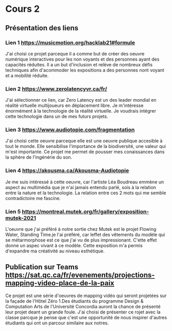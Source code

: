 # Cours 2
## Présentation des liens

### Lien 1 https://musicmotion.org/hacklab21#formule

J'ai choisi ce projet parceque il a comme but de créer des oeuvre numérique interactives pour les non voyants et des personnes ayant des capacités réduites. Il a un but d'inclusion et relève de nombreux défis techniques afin d'acommoder les expositions a des personnes nont voyant et a mobilité réduite.  

### Lien 2 https://www.zerolatencyvr.ca/fr/
J'ai sélectionner ce lien, car Zero Latency est un des leader mondial en réalité virtuelle multijoueurs en déplacement libre. Je m'intéresse énormément à la technologie de la réalité virtuelle. Je voudrais intégrer cette technologie dans un de mes futurs projets.

### Lien 3 https://www.audiotopie.com/fragmentation
J'ai choisi cette oeuvre parceque elle est une oeuvre publique accesible à tout le monde. Elle sensibilise l'importance de la biodiversité, une valeur qui m'est importante.
Ce projet me permet de pousser mes conaissances dans la sphère de l'ingénérie du son.

### Lien 4 https://akousma.ca/Akousma-Audiotopie
 Je me suis intéressé à cette oeuvre, car l'artiste Léa Boudreau emmène un aspect au multimédia que je n'ai jamais entendu parlé, sois à la relation entre la nature et la technologie. La relation entre ces 2 mots qui me semble contradictoire me fascine.

### Lien 5 https://montreal.mutek.org/fr/gallery/exposition-mutek-2021
L'oeuvre que j'ai préféré à notre sortie chez Mutek est le projet Flowing Water, Standing Time.je l'ai préféré, car leffet des vêtements du modèle qui se métarmorphose est ce que j'ai vu de plus impressionant. C'ette effet donne un aspec vivant à ce modèle. Cette exposition m'a permis d'expandre ma créativité au niveau esthétique.

## Publication sur Teams https://sat.qc.ca/fr/evenements/projections-mapping-video-place-de-la-paix
Ce projet est une série d'oeuvres de mapping vidéo qui seront projetées sur la façade de l'Hôtel Zéro 1.Des étudiants du programme Design & Computation Arts de l'Université Concordia auront la chance de présenté leur projet deant un grande foule. J'ai choisi de présenter ce rojet avec la classe parcque je pense que c'est une opportunité de nous inspirer d'autres étudiants qui ont un parcour similaire aux notres.
